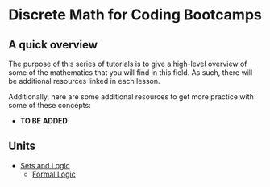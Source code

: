 # Discrete Math for Coding Bootcamps

## A quick overview

The purpose of this series of tutorials is to give a high-level overview of some of the mathematics that you will find in this field.  As such, there will be additional resources linked in each lesson.

Additionally, here are some additional resources to get more practice with some of these concepts:

- **TO BE ADDED**

## Units

- [Sets and Logic](/sections/sets_and_logic/index.md)
  - [Formal Logic](/sections/sets_and_logic/formal_logic.md)
